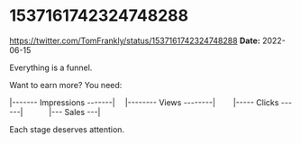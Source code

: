 # 1537161742324748288
https://twitter.com/TomFrankly/status/1537161742324748288
**Date:** 2022-06-15

Everything is a funnel.

Want to earn more? You need:

|------- Impressions -------|
  |-------- Views --------|
    |----- Clicks ------|
      |--- Sales ---|

Each stage deserves attention.
